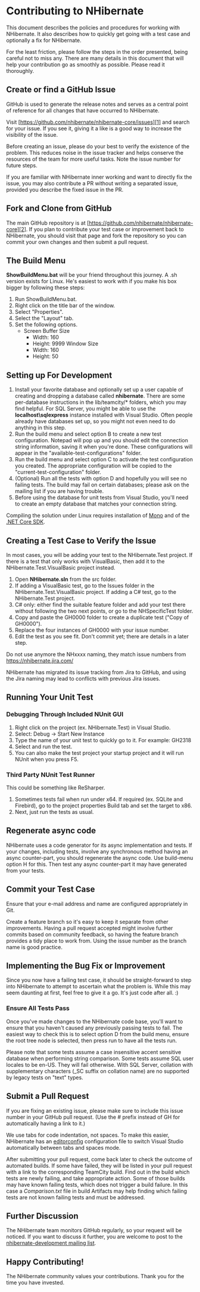 # Contributing to NHibernate

This document describes the policies and procedures for working with NHibernate. It also describes how to quickly get going with a test case and optionally a fix for NHibernate. 

For the least friction, please follow the steps in the order presented, being careful not to miss any. There are many details in this document that will help your contribution go as smoothly as possible. Please read it thoroughly. 

## Create or find a GitHub Issue

GitHub is used to generate the release notes and serves as a central point of reference for all changes that have occurred to NHibernate. 

Visit [https://github.com/nhibernate/nhibernate-core/issues][1] and search for your issue. If you see it, giving it a like is a good way to increase the visibility of the issue. 

Before creating an issue, please do your best to verify the existence of the problem. This reduces noise in the issue tracker and helps conserve the resources of the team for more useful tasks. Note the issue number for future steps.

If you are familiar with NHibernate inner working and want to directly fix the issue, you may also contribute a PR without writing a separated issue, provided you describe the fixed issue in the PR.

## Fork and Clone from GitHub

The main GitHub repository is at [https://github.com/nhibernate/nhibernate-core][2]. If you plan to contribute your test case or improvement back to NHibernate, you should visit that page and fork the repository so you can commit your own changes and then submit a pull request. 

## The Build Menu

**ShowBuildMenu.bat** will be your friend throughout this journey. A .sh version exists for Linux. He's easiest to work with if you make his box bigger by following these steps: 

1.  Run ShowBuildMenu.bat.
2.  Right click on the title bar of the window.
3.  Select "Properties".
4.  Select the "Layout" tab.
5.  Set the following options. 
    *   Screen Buffer Size 
        *   Width: 160
        *   Height: 9999 Window Size 
        *   Width: 160
        *   Height: 50

## Setting up For Development

1.  Install your favorite database and optionally set up a user capable of creating and dropping a database called **nhibernate**. There are some per-database instructions in the lib/teamcity/* folders, which you may find helpful. For SQL Server, you might be able to use the **localhost\sqlexpress** instance installed with Visual Studio. Often people already have databases set up, so you might not even need to do anything in this step.
2.  Run the build menu and select option B to create a new test configuration. Notepad will pop up and you should edit the connection string information, saving it when you're done. These configurations will appear in the "available-test-configurations" folder.
3.  Run the build menu and select option C to activate the test configuration you created. The appropriate configuration will be copied to the "current-test-configuration" folder.
4.  (Optional) Run all the tests with option D and hopefully you will see no failing tests. The build may fail on certain databases; please ask on the mailing list if you are having trouble.
5.  Before using the database for unit tests from Visual Studio, you'll need to create an empty database that matches your connection string.

Compiling the solution under Linux requires installation of [Mono](https://www.mono-project.com/download/stable) and of the [.NET Core SDK](https://www.microsoft.com/net/download).

## Creating a Test Case to Verify the Issue

In most cases, you will be adding your test to the NHibernate.Test project. If there is a test that only works with VisualBasic, then add it to the NHibernate.Test.VisualBasic project instead. 

1.  Open **NHibernate.sln** from the src folder.
2.  If adding a VisualBasic test, go to the Issues folder in the NHibernate.Test.VisualBasic project. If adding a C# test, go to the NHibernate.Test project.
3.  C# only: either find the suitable feature folder and add your test there without following the two next points, or go to the NHSpecificTest folder.
4.  Copy and paste the GH0000 folder to create a duplicate test ("Copy of GH0000").
5.  Replace the four instances of GH0000 with your issue number.
6.  Edit the test as you see fit. Don't commit yet; there are details in a later step.

Do not use anymore the NHxxxx naming, they match issue numbers from https://nhibernate.jira.com/

NHibernate has migrated its issue tracking from Jira to GitHub, and using the Jira naming may lead to conflicts with previous Jira issues.

## Running Your Unit Test

### Debugging Through Included NUnit GUI

1.  Right click on the project (ex. NHibernate.Test) in Visual Studio.
2.  Select: Debug -> Start New Instance
3.  Type the name of your unit test to quickly go to it. For example: GH2318
4.  Select and run the test.
5.  You can also make the test project your startup project and it will run NUnit when you press F5.

### Third Party NUnit Test Runner

This could be something like ReSharper.

1.  Sometimes tests fail when run under x64. If required (ex. SQLite and Firebird), go to the project properties Build tab and set the target to x86.
2.  Next, just run the tests as usual.

## Regenerate async code

NHibernate uses a code generator for its async implementation and tests. If your changes, including tests, involve any synchronous method having an async
counter-part, you should regenerate the async code. Use build-menu option H for this. Then test any async counter-part it may have generated from your tests.

## Commit your Test Case

Ensure that your e-mail address and name are configured appropriately in Git. 

Create a feature branch so it's easy to keep it separate from other improvements. Having a pull request accepted might involve further commits based on community feedback, so having the feature branch provides a tidy place to work from. Using the issue number as the branch name is good practice.

## Implementing the Bug Fix or Improvement

Since you now have a failing test case, it should be straight-forward to step into NHibernate to attempt to ascertain what the problem is. While this may seem daunting at first, feel free to give it a go. It's just code after all. :) 

### Ensure All Tests Pass

Once you've made changes to the NHibernate code base, you'll want to ensure that you haven't caused any previously passing tests to fail. The easiest way to check this is to select option D from the build menu, ensure the root tree node is selected, then press run to have all the tests run. 

Please note that some tests assume a case insensitive accent sensitive database when performing string comparison. Some tests assume SQL user locales to be en-US. They will fail otherwise. With SQL Server, collation with supplementary characters (\_SC suffix on collation name) are no supported by legacy tests on "text" types.

## Submit a Pull Request

If you are fixing an existing issue, please make sure to include this issue number in your GitHub pull request. (Use the # prefix instead of GH for automatically having a link to it.)

We use tabs for code indentation, not spaces. To make this easier, NHibernate has an [editorconfig][3] configuration file to switch Visual Studio automatically between tabs and spaces mode.

After submitting your pull request, come back later to check the outcome of automated builds. If some have failed, they will be listed in your pull request with a link to the corresponding TeamCity build. Find out in the build which tests are newly failing, and take appropriate action. Some of those builds may have known failing tests, which does not trigger a build failure. In this case a *Comparison.txt* file in build Artifacts may help finding which failing tests are not known failing tests and must be addressed.

## Further Discussion

The NHibernate team monitors GitHub regularly, so your request will be noticed. If you want to discuss it further, you are welcome to post to the [nhibernate-development mailing list][4]. 

## Happy Contributing!

The NHibernate community values your contributions. Thank you for the time you have invested.

 [1]: https://github.com/nhibernate/nhibernate-core/issues/
 [2]: https://github.com/nhibernate/nhibernate-core/
 [3]: http://www.editorconfig.org/
 [4]: http://groups.google.com/group/nhibernate-development

